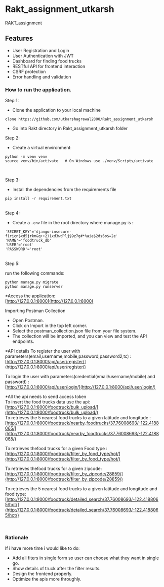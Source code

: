 # Rakt_assignment_utkarsh
RAKT_assignment

## Features

- User Registration and Login
- User Authentication with JWT
- Dashboard for finding food trucks 
- RESTful API for frontend interaction
- CSRF protection
- Error handling and validation

### How to run the application.

Step 1:

* Clone the application to your local machine
 ```
clone https://github.com/utkarshagrawal2000/Rakt_assignment_utkarsh
```
* Go into Rakt directory in Rakt_assignment_utkarsh folder

Step 2:

* Create a virtual environment:

``` 
python -m venv venv
source venv/bin/activate   # On Windows use ./venv/Scripts/activate
```
<br>

Step 3:
* Install the dependencies from the requirements file

```
pip install -r requirement.txt
```
<br>
Step 4:

* Create a `.env` file in the root directory where manage.py is :

``` .env
'SECRET_KEY'='django-insecure-f1ricn$xd5jrkm&q++2)1xd3wd^lj$9z7g#*%aie$2ds6o$=2e'
'NAME'='foodtruck_db'
'USER'='root'
'PASSWORD'='root'
```
<br>
Step 5:

run the following commands:

```
python manage.py migrate
python manage.py runserver
```

*Access the application:
<br>
[http://127.0.0.1:8000](http://127.0.0.1:8000)

Importing Postman Collection

- Open Postman.
- Click on Import in the top left corner.
- Select the postman_collection.json file from your file system.
- The collection will be imported, and you can view and test the API endpoints.


*API details
To register the user with parameters(email,username,mobile,password,password2,tc) :
<br>
[http://127.0.0.1:8000/api/user/register/](http://127.0.0.1:8000/api/user/register/)

To login the user with parameters(credential(email/username/mobile) and password) :
<br>
[http://127.0.0.1:8000/api/user/login/](http://127.0.0.1:8000/api/user/login/)

*All the api needs to send access token 
<br>
To insert the  food trucks data use the api:
<br>
[http://127.0.0.1:8000/foodtruck/bulk_upload/](http://127.0.0.1:8000/foodtruck/bulk_upload/)
<br>
To retrieves the 5 nearest food trucks to a given latitude and longitude :
<br>
[http://127.0.0.1:8000/foodtruck/nearby_foodtrucks/37.76008693/-122.4188065/](http://127.0.0.1:8000/foodtruck/nearby_foodtrucks/37.76008693/-122.4188065/)

To retrieves thefood trucks for a given Food type :
<br>
[http://127.0.0.1:8000/foodtruck/filter_by_food_type/hot/](http://127.0.0.1:8000/foodtruck/filter_by_food_type/hot/)

To retrieves thefood trucks for a given zipcode:
<br>
[http://127.0.0.1:8000/foodtruck/filter_by_zipcode/28859/](http://127.0.0.1:8000/foodtruck/filter_by_zipcode/28859/)

To retrieves the 5 nearest food trucks to a given latitude and longitude and food type:
<br>
[http://127.0.0.1:8000/foodtruck/detailed_search/37.76008693/-122.4188065/hot/](http://127.0.0.1:8000/foodtruck/detailed_search/37.76008693/-122.4188065/hot/)

<br>


### Rationale

If i have more time i would like to do:
- Add all fiters in single form so user can choose what they want in single go.
- Show details of truck after the filter results.
- Design the frontend properly.
- Optimize the apis more throughly. 
